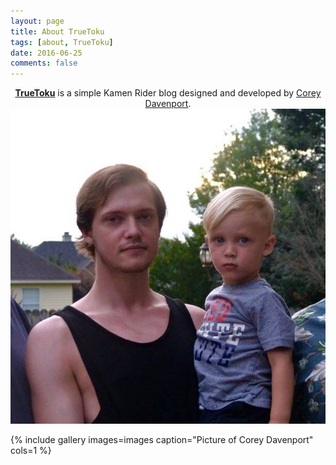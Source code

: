 ```yaml
---
layout: page
title: About TrueToku
tags: [about, TrueToku]
date: 2016-06-25
comments: false
---
```

    
<center><a href="http://taylantatli.github.io/Moon"><b>TrueToku</b></a> is a simple Kamen Rider blog designed and developed by <a href="https://twitter.com/ctdvnprt">Corey Davenport</a>.</center>


<img src="../assets/img/me.jpg" alt="Photo of the author">

{% include gallery images=images caption="Picture of Corey Davenport" cols=1 %}

